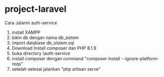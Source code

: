 # project-laravel

Cara Jalanin auth-service
1. install XAMPP
2. bikin db dengan nama db_sistem
3. import database db_sistem.sql
4. Download Install composer dan PHP 8.1.9
5. buka directory \auth-service
6. install composer dengan command "composer install --ignore-platform-reqs"
7. setelah selesai jalankan "php artisan serve"

